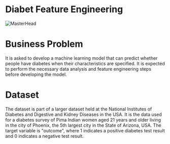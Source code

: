 # Diabet Feature Engineering
![MasterHead](https://clinicablasi.com/wp-content/uploads/2022/11/98.jpg.webp)


# Business Problem
It is asked to develop a machine learning model that can predict whether people have diabetes when their characteristics are specified. It is expected to perform the necessary data analysis and feature engineering steps before developing the model.


# Dataset
The dataset is part of a larger dataset held at the National Institutes of Diabetes and Digestive and Kidney Diseases in the USA. It is the data used for a diabetes survey of Pima Indian women aged 21 years and older living in the city of Phoenix, the 5th largest city in the State of Arizona, USA.
The target variable is "outcome", where 1 indicates a positive diabetes test result and 0 indicates a negative test result.
